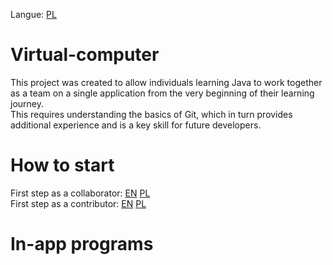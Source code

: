 Langue: [PL](readme/readme-pl.md)
# Virtual-computer
This project was created to allow individuals learning Java to work together as a team on a single application from the very beginning of their learning journey. <br>
This requires understanding the basics of Git, which in turn provides additional experience and is a key skill for future developers.


#  How to start

First step as a collaborator:  [EN](readme/instructions/howToStart/collaboratorHowToStart-en.md) [PL](readme/instructions/howToStart/collaboratorHowToStart-pl.md) <br>
First step as a contributor: [EN](readme/instructions/howToStart/contributorHowToStart-en.md) [PL](readme/instructions/howToStart/contributorHowToStart-en.md)


# In-app programs

